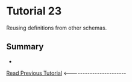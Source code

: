 # Tutorial 23
Reusing definitions from other schemas.


## Summary

- 


[Read Previous Tutorial](../tutorial22) &lt;-----------------------

